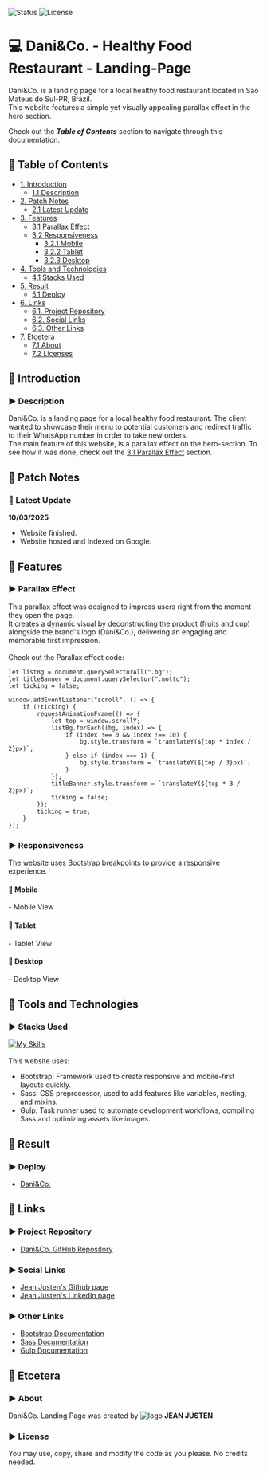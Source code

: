 ![Status](https://img.shields.io/badge/status-finished-brightgreen)
![License](https://img.shields.io/badge/license-MIT-blue)

<!--Title Image-->
# :computer: Dani&Co. - Healthy Food Restaurant - Landing-Page
<p>
Dani&Co. is a landing page for a local healthy food restaurant located in São Mateus do Sul-PR, Brazil.<br>
This website features a simple yet visually appealing parallax effect in the hero section.
</p>

Check out the ***Table of Contents*** section to navigate through this documentation.

<!--Menu-->
## :large_orange_diamond: Table of Contents
- [1. Introduction](#large_orange_diamond-introduction)
  - [1.1 Description](#arrow_forward-description)
- [2. Patch Notes](#large_orange_diamond-patch-notes)
  - [2.1 Latest Update](#pushpin-latest-update)
- [3. Features](#large_orange_diamond-features)
  - [3.1 Parallax Effect](#arrow_forward-parallax-effect)
  - [3.2 Responsiveness](#arrow_forward-responsiveness)
    - [3.2.1 Mobile](#small_red_triangle_down-mobile)
    - [3.2.2 Tablet](#small_red_triangle_down-tablet)
    - [3.2.3 Desktop](#small_red_triangle_down-desktop)
- [4. Tools and Technologies](#large_orange_diamond-tools-and-technologies) 
  - [4.1 Stacks Used](#arrow_forward-stacks-used)
- [5. Result](#large_orange_diamond-result)
  - [5.1 Deploy](#arrow_forward-deploy)
- [6. Links](#large_orange_diamond-links)
  - [6.1. Project Repository](#arrow_forward-project-repository)
  - [6.2. Social Links](#arrow_forward-social-links)
  - [6.3. Other Links](#arrow_forward-other-links)
- [7. Etcetera](#large_orange_diamond-etcetera)
  - [7.1 About](#arrow_forward-about)
  - [7.2 Licenses](#arrow_forward-license)

<!--Introduction-->
## :large_orange_diamond: Introduction
### :arrow_forward: Description
Dani&Co. is a landing page for a local healthy food restaurant. The client wanted to showcase their menu to potential customers and redirect traffic to their WhatsApp number in order to take new orders.<br>
The main feature of this website, is a parallax effect on the hero-section. To see how it was done, check out the [3.1 Parallax Effect](#arrow_forward-parallax-effect) section.

<!--Patch Notes-->
## :large_orange_diamond: Patch Notes
### :pushpin: Latest Update
<strong>10/03/2025</strong>
- Website finished.
- Website hosted and Indexed on Google.

<!--Features-->
## :large_orange_diamond: Features
### :arrow_forward: Parallax Effect


<p>
  This parallax effect was designed to impress users right from the moment they open the page.<br>
  It creates a dynamic visual by deconstructing the product (fruits and cup) alongside the brand's logo (Dani&Co.), delivering an engaging and memorable first impression.<br>
  <br>Check out the Parallax effect code:
</p>

    let listBg = document.querySelectorAll(".bg");
    let titleBanner = document.querySelector(".motto");
    let ticking = false;
    
    window.addEventListener("scroll", () => {
        if (!ticking) {
            requestAnimationFrame(() => {
                let top = window.scrollY;
                listBg.forEach((bg, index) => {
                    if (index !== 0 && index !== 10) {
                        bg.style.transform = `translateY(${top * index / 2}px)`;
                    } else if (index === 1) {
                        bg.style.transform = `translateY(${top / 3}px)`;
                    }
                });
                titleBanner.style.transform = `translateY(${top * 3 / 2}px)`;
                ticking = false;
            });
            ticking = true;
        }
    });

### :arrow_forward: Responsiveness
<p>
The website uses Bootstrap breakpoints to provide a responsive experience.
</p>

#### :small_red_triangle_down: Mobile

<p>- Mobile View</p>

#### :small_red_triangle_down: Tablet

<p>- Tablet View</p>

#### :small_red_triangle_down: Desktop

<p>- Desktop View</p>

<!--Tools Used-->
## :large_orange_diamond: Tools and Technologies
### :arrow_forward: Stacks Used
[![My Skills](https://skillicons.dev/icons?i=html,css,js,bootstrap,sass,gulp)](https://skillicons.dev) <br>
<br>
This website uses:<br>
  - Bootstrap: Framework used to create responsive and mobile-first layouts quickly.<br>
  - Sass: CSS preprocessor, used to add features like variables, nesting, and mixins.<br>
  - Gulp: Task runner used to automate development workflows, compiling Sass and optimizing assets like images.

<!--Deploy-->
## :large_orange_diamond: Result

### :arrow_forward: Deploy
* <a href="https://www.danicompany.com.br/" alt="Deploy page">Dani&Co.</a>

<!--Links-->
## :large_orange_diamond: Links
### :arrow_forward: Project Repository
* [Dani&Co. GitHub Repository](https://github.com/jeanjusten/Dani-Co.)

### :arrow_forward: Social Links
* [Jean Justen's Github page](https://github.com/jeanjusten)
* [Jean Justen's LinkedIn page](https://www.linkedin.com/in/jeanjusten/)

### :arrow_forward: Other Links
* [Bootstrap Documentation](https://getbootstrap.com/docs/)
* [Sass Documentation](https://sass-lang.com/documentation/)
* [Gulp Documentation](https://gulpjs.com/docs/en/getting-started/quick-start/)

## :large_orange_diamond: Etcetera
### :arrow_forward: About
Dani&Co. Landing Page was created by ![logo](https://github.com/user-attachments/assets/0894beaf-f587-4d0a-983a-caf7fb551554) <strong>JEAN JUSTEN</strong>.

### :arrow_forward: License
You may use, copy, share and modify the code as you please. No credits needed.</p>
